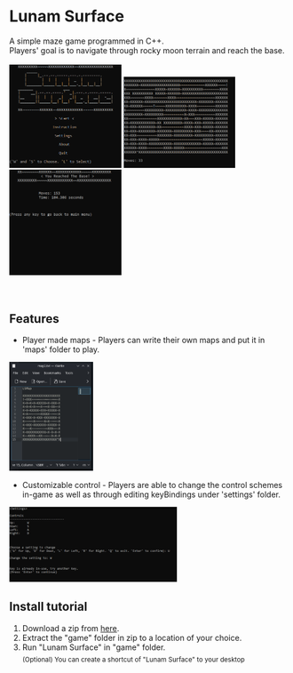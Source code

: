 # Lunam Surface
A simple maze game programmed in C++. \
Players' goal is to navigate through rocky moon terrain and reach the base.
<br/>
<br/>
<a>
  <img src="https://github.com/JiayuanWen/Lunam-Surface/blob/master/preview/main%20menu.png" width="40%"></img>
</a>
<a>
<img src="https://github.com/JiayuanWen/Lunam-Surface/blob/master/preview/game.png" width="40%"></img>
</a>
<img src="https://github.com/JiayuanWen/Lunam-Surface/blob/master/preview/result.png" width="40%"></img> \
<br/>
<br/>


## Features
* Player made maps - Players can write their own maps and put it in 'maps' folder to play.

<img src="https://github.com/JiayuanWen/Lunam-Surface/blob/master/preview/custommap.png" width="30%"></img> 

* Customizable control - Players are able to change the control schemes in-game as well as through editing keyBindings under 'settings' folder.

<img src="https://github.com/JiayuanWen/Lunam-Surface/blob/master/preview/settings.png" width="60%"></img> 

## Install tutorial 
1. Download a zip from [here](https://github.com/JiayuanWen/Lunam-Surface/releases). 
2. Extract the "game" folder in zip to a location of your choice. 
3. Run "Lunam Surface" in "game" folder. \
<sub>(Optional) You can create a shortcut of "Lunam Surface" to your desktop</sub>
